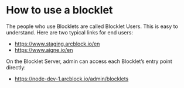 # How to use a blocklet

The people who use Blocklets are called Blocklet Users. This is easy to understand. Here are two typical links for end users:

- https://www.staging.arcblock.io/en
- https://www.aigne.io/en

On the Blocklet Server, admin can access each Blocklet’s entry point directly:

- https://node-dev-1.arcblock.io/admin/blocklets
